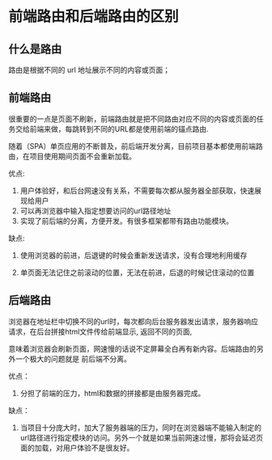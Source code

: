 # 前端路由和后端路由的区别

## 什么是路由

路由是根据不同的 url 地址展示不同的内容或页面；

## 前端路由

很重要的一点是页面不刷新，前端路由就是把不同路由对应不同的内容或页面的任务交给前端来做，每跳转到不同的URL都是使用前端的锚点路由.

随着（SPA）单页应用的不断普及，前后端开发分离，目前项目基本都使用前端路由，在项目使用期间页面不会重新加载。

优点:

1. 用户体验好，和后台网速没有关系，不需要每次都从服务器全部获取，快速展现给用户
2. 可以再浏览器中输入指定想要访问的url路径地址 　 
3. 实现了前后端的分离，方便开发。有很多框架都带有路由功能模块。

缺点:

1. 使用浏览器的前进，后退键的时候会重新发送请求，没有合理地利用缓存

 2. 单页面无法记住之前滚动的位置，无法在前进，后退的时候记住滚动的位置

## 后端路由

浏览器在地址栏中切换不同的url时，每次都向后台服务器发出请求，服务器响应请求，在后台拼接html文件传给前端显示, 返回不同的页面,

意味着浏览器会刷新页面，网速慢的话说不定屏幕全白再有新内容。后端路由的另外一个极大的问题就是 前后端不分离。

优点：

1. 分担了前端的压力，html和数据的拼接都是由服务器完成。

缺点：

1. 当项目十分庞大时，加大了服务器端的压力，同时在浏览器端不能输入制定的url路径进行指定模块的访问。另外一个就是如果当前网速过慢，那将会延迟页面的加载，对用户体验不是很友好。

